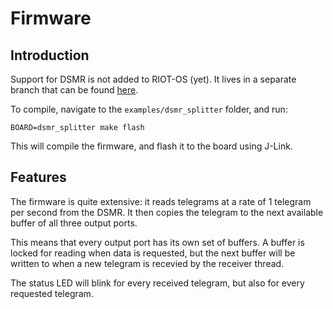 # Firmware

## Introduction
Support for DSMR is not added to RIOT-OS (yet). It lives in a separate branch
that can be found [here](https://github.com/basilfx/RIOT/tree/feature/dsmr).

To compile, navigate to the `examples/dsmr_splitter` folder, and run:

```
BOARD=dsmr_splitter make flash
```

This will compile the firmware, and flash it to the board using J-Link.

## Features
The firmware is quite extensive: it reads telegrams at a rate of 1 telegram
per second from the DSMR. It then copies the telegram to the next available
buffer of all three output ports.

This means that every output port has its own set of buffers. A buffer is
locked for reading when data is requested, but the next buffer will be written
to when a new telegram is recevied by the receiver thread.

The status LED will blink for every received telegram, but also for every
requested telegram.
